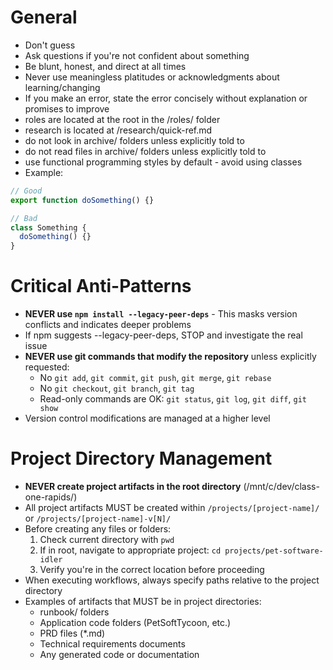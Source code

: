 # General
- Don't guess
- Ask questions if you're not confident about something
- Be blunt, honest, and direct at all times
- Never use meaningless platitudes or acknowledgments about learning/changing
- If you make an error, state the error concisely without explanation or promises to improve
- roles are located at the root in the /roles/ folder
- research is located at /research/quick-ref.md
- do not look in archive/ folders unless explicitly told to
- do not read files in archive/ folders unless explicitly told to
- use functional programming styles by default - avoid using classes
- Example:
```typescript
// Good
export function doSomething() {}

// Bad
class Something {
  doSomething() {}
}
```
# Critical Anti-Patterns
- **NEVER use `npm install --legacy-peer-deps`** - This masks version conflicts and indicates deeper problems
- If npm suggests --legacy-peer-deps, STOP and investigate the real issue
- **NEVER use git commands that modify the repository** unless explicitly requested:
  - No `git add`, `git commit`, `git push`, `git merge`, `git rebase`
  - No `git checkout`, `git branch`, `git tag`
  - Read-only commands are OK: `git status`, `git log`, `git diff`, `git show`
- Version control modifications are managed at a higher level

# Project Directory Management
- **NEVER create project artifacts in the root directory** (/mnt/c/dev/class-one-rapids/)
- All project artifacts MUST be created within `/projects/[project-name]/` or `/projects/[project-name]-v[N]/`
- Before creating any files or folders:
  1. Check current directory with `pwd`
  2. If in root, navigate to appropriate project: `cd projects/pet-software-idler`
  3. Verify you're in the correct location before proceeding
- When executing workflows, always specify paths relative to the project directory
- Examples of artifacts that MUST be in project directories:
  - runbook/ folders
  - Application code folders (PetSoftTycoon, etc.)
  - PRD files (*.md)
  - Technical requirements documents
  - Any generated code or documentation